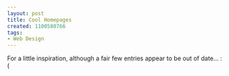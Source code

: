 ```yaml
---
layout: post
title: Cool Homepages
created: 1100580766
tags:
- Web Design
---
```

For a little inspiration, although a fair few entries appear to be out of date... :(
